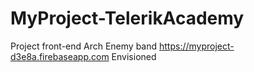 # MyProject-TelerikAcademy
Project front-end
Arch Enemy band
https://myproject-d3e8a.firebaseapp.com
Envisioned 